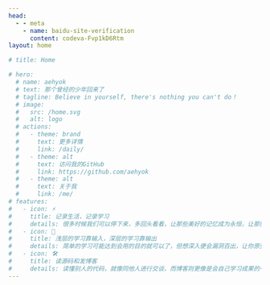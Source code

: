 ```yaml
---
head:
  - - meta
    - name: baidu-site-verification
      content: codeva-Fvp1kD6Rtm
layout: home

# title: Home

# hero:
  # name: aehyok
  # text: 那个曾经的少年回来了
  # tagline: Believe in yourself, there's nothing you can't do！
  # image:
  #   src: /home.svg
  #   alt: logo
  # actions:
  #   - theme: brand
  #     text: 更多详情
  #     link: /daily/
  #   - theme: alt
  #     text: 访问我的GitHub
  #     link: https://github.com/aehyok
  #   - theme: alt
  #     text: 关于我
  #     link: /me/
# features:
#   - icon: ⚡️ 
#     title: 记录生活，记录学习
#     details: 很多时候我们可以停下来，多回头看看，让那些美好的记忆成为永恒，让那些痛苦成为我们的财富
#   - icon: 🖖
#     title: 浅层的学习靠输入，深层的学习靠输出
#     details: 简单的学习可能达到会用的目的就可以了，但想深入便会漏洞百出，让你原型毕露，所以对原理和细节的捕捉要融会贯通，更要进行系统性的学习
#   - icon: 🛠️
#     title: 读源码和发博客
#     details: 读懂别人的代码，就像同他人进行交谈，而博客则更像是会自己学习成果的一种展示，最重要的是取悦自己，而非在意那些
---
```


<script setup lang="ts">
  import Group from "./components/group.vue"
</script>
<Group />
